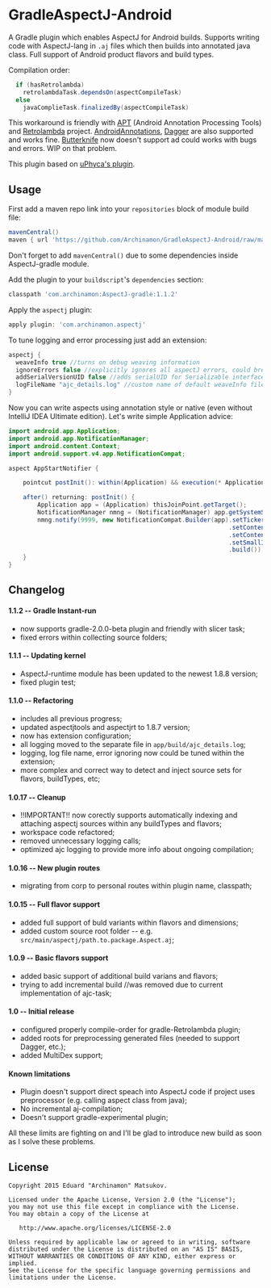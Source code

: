 # GradleAspectJ-Android

A Gradle plugin which enables AspectJ for Android builds.
Supports writing code with AspectJ-lang in `.aj` files which then builds into annotated java class.
Full support of Android product flavors and build types.

Compilation order:
```groovy
  if (hasRetrolambda)
    retrolambdaTask.dependsOn(aspectCompileTask)
  else
    javaComplieTask.finalizedBy(aspectCompileTask)
```
This workaround is friendly with <a href="https://bitbucket.org/hvisser/android-apt" target="_blank">APT</a> (Android Annotation Processing Tools) and <a href="https://github.com/evant/gradle-retrolambda/" target="_blank">Retrolambda</a> project.
<a href="https://github.com/excilys/androidannotations" target="_blank">AndroidAnnotations</a>, <a href="https://github.com/square/dagger" target="_blank">Dagger</a> are also supported and works fine.
<a href="https://github.com/JakeWharton/butterknife" target="_blank">Butterknife</a> now doesn't support ad could works with bugs and errors. WIP on that problem.

This plugin based on <a href="https://github.com/uPhyca/gradle-android-aspectj-plugin/" target="_blank">uPhyca's plugin</a>.

Usage
-----

First add a maven repo link into your `repositories` block of module build file:
```groovy
mavenCentral()
maven { url 'https://github.com/Archinamon/GradleAspectJ-Android/raw/master' }
```
Don't forget to add `mavenCentral()` due to some dependencies inside AspectJ-gradle module.

Add the plugin to your `buildscript`'s `dependencies` section:
```groovy
classpath 'com.archinamon:AspectJ-gradle:1.1.2'
```

Apply the `aspectj` plugin:
```groovy
apply plugin: 'com.archinamon.aspectj'
```

To tune logging and error processing just add an extension:
```groovy
aspectj {
  weaveInfo true //turns on debug weaving information
  ignoreErrors false //explicitly ignores all aspectJ errors, could break a build
  addSerialVersionUID false //adds serialUID for Serializable interface inter-type injections
  logFileName "ajc_details.log" //custom name of default weaveInfo file
}
```

Now you can write aspects using annotation style or native (even without IntelliJ IDEA Ultimate edition).
Let's write simple Application advice:
```java
import android.app.Application;
import android.app.NotificationManager;
import android.content.Context;
import android.support.v4.app.NotificationCompat;

aspect AppStartNotifier {

    pointcut postInit(): within(Application) && execution(* Application.onCreate());

    after() returning: postInit() {
        Application app = (Application) thisJoinPoint.getTarget();
        NotificationManager nmng = (NotificationManager) app.getSystemService(Context.NOTIFICATION_SERVICE);
        nmng.notify(9999, new NotificationCompat.Builder(app).setTicker("Hello AspectJ")
                                                             .setContentTitle("Notification from aspectJ")
                                                             .setContentText("privileged aspect AppAdvice")
                                                             .setSmallIcon(R.drawable.ic_launcher)
                                                             .build());
    }
}
```

Changelog
-------
#### 1.1.2 -- Gradle Instant-run
* now supports gradle-2.0.0-beta plugin and friendly with slicer task;
* fixed errors within collecting source folders;

#### 1.1.1 -- Updating kernel
* AspectJ-runtime module has been updated to the newest 1.8.8 version;
* fixed plugin test;

#### 1.1.0 -- Refactoring
* includes all previous progress;
* updated aspectjtools and aspectjrt to 1.8.7 version;
* now has extension configuration;
* all logging moved to the separate file in `app/build/ajc_details.log`;
* logging, log file name, error ignoring now could be tuned within the extension;
* more complex and correct way to detect and inject source sets for flavors, buildTypes, etc;

#### 1.0.17 -- Cleanup
* !!IMPORTANT!! now corectly supports automatically indexing and attaching aspectj sources within any buildTypes and flavors;
* workspace code refactored;
* removed unnecessary logging calls;
* optimized ajc logging to provide more info about ongoing compilation;

#### 1.0.16 -- New plugin routes
* migrating from corp to personal routes within plugin name, classpath;

#### 1.0.15 -- Full flavor support
* added full support of buld variants within flavors and dimensions;
* added custom source root folder -- e.g. `src/main/aspectj/path.to.package.Aspect.aj`;

#### 1.0.9 -- Basic flavors support
* added basic support of additional build varians and flavors;
* trying to add incremental build //was removed due to current implementation of ajc-task;

#### 1.0 -- Initial release
* configured properly compile-order for gradle-Retrolambda plugin;
* added roots for preprocessing generated files (needed to support Dagger, etc.);
* added MultiDex support;
 
#### Known limitations
* Plugin doesn't support direct speach into AspectJ code if project uses preprocessor (e.g. calling aspect class from java);
* No incremental aj-compilation;
* Doesn't support gradle-experimental plugin;

All these limits are fighting on and I'll be glad to introduce new build as soon as I solve these problems.

License
-------

    Copyright 2015 Eduard "Archinamon" Matsukov.

    Licensed under the Apache License, Version 2.0 (the "License");
    you may not use this file except in compliance with the License.
    You may obtain a copy of the License at

       http://www.apache.org/licenses/LICENSE-2.0

    Unless required by applicable law or agreed to in writing, software
    distributed under the License is distributed on an "AS IS" BASIS,
    WITHOUT WARRANTIES OR CONDITIONS OF ANY KIND, either express or implied.
    See the License for the specific language governing permissions and
    limitations under the License.
